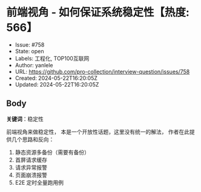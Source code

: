 # 前端视角 - 如何保证系统稳定性【热度: 566】

- Issue: #758
- State: open
- Labels: 工程化, TOP100互联网
- Author: yanlele
- URL: https://github.com/pro-collection/interview-question/issues/758
- Created: 2024-05-22T16:20:05Z
- Updated: 2024-05-22T16:20:05Z

## Body

**关键词**：稳定性

前端视角来做稳定性， 本是一个开放性话题，这里没有统一的解法， 作者在此提供几个思路和反向：

1. 静态资源多备份（需要有备份）
2. 首屏请求缓存
3. 请求异常报警
4. 页面崩溃报警
5. E2E 定时全量跑用例

